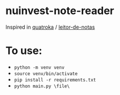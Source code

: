 # nuinvest-note-reader

Inspired in [quatroka](https://github.com/quatroka) / [leitor-de-notas](https://github.com/quatroka/leitor-de-notas)

# To use:
- `python -m venv venv`
- `source venv/bin/activate`
- `pip install -r requirements.txt`
- `python main.py \file\`
